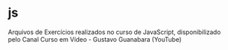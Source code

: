 # js
 Arquivos de Exercícios realizados no curso de JavaScript, disponibilizado pelo Canal Curso em Vídeo - Gustavo Guanabara (YouTube)
